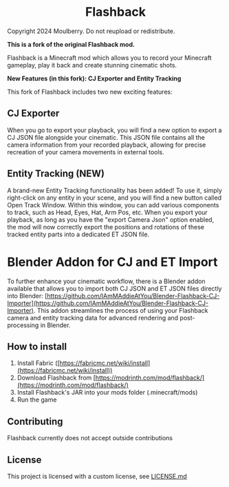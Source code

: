 <h1 align="center">Flashback</h1>

Copyright 2024 Moulberry. Do not reupload or redistribute.

**This is a fork of the original Flashback mod.**

Flashback is a Minecraft mod which allows you to record your Minecraft gameplay, play it back and create stunning cinematic shots.

**New Features (in this fork): CJ Exporter and Entity Tracking**

This fork of Flashback includes two new exciting features:

## CJ Exporter

When you go to export your playback, you will find a new option to export a CJ JSON file alongside your cinematic. This JSON file contains all the camera information from your recorded playback, allowing for precise recreation of your camera movements in external tools.

## Entity Tracking (NEW)
A brand-new Entity Tracking functionality has been added! To use it, simply right-click on any entity in your scene, and you will find a new button called Open Track Window. Within this window, you can add various components to track, such as Head, Eyes, Hat, Arm Pos, etc. When you export your playback, as long as you have the "export Camera Json" option enabled, the mod will now correctly export the positions and rotations of these tracked entity parts into a dedicated ET JSON file.

# Blender Addon for CJ and ET Import
To further enhance your cinematic workflow, there is a Blender addon available that allows you to import both CJ JSON and ET JSON files directly into Blender:  [https://github.com/IAmMAddieAtYou/Blender-Flashback-CJ-Importer](https://github.com/IAmMAddieAtYou/Blender-Flashback-CJ-Importer). This addon streamlines the process of using your Flashback camera and entity tracking data for advanced rendering and post-processing in Blender.

## How to install
1. Install Fabric ([https://fabricmc.net/wiki/install](https://fabricmc.net/wiki/install))
2. Download Flashback from [https://modrinth.com/mod/flashback/](https://modrinth.com/mod/flashback/)
3. Install Flashback's JAR into your mods folder (.minecraft/mods)
4. Run the game

## Contributing

Flashback currently does not accept outside contributions

## License

This project is licensed with a custom license, see [LICENSE.md](https://github.com/Moulberry/Flashback/blob/master/LICENSE.md)
